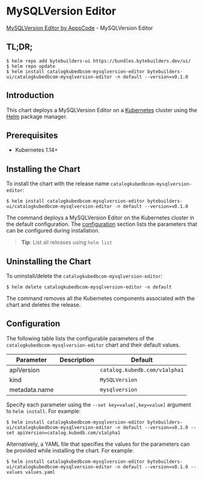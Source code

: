# MySQLVersion Editor

[MySQLVersion Editor by AppsCode](https://byte.builders) - MySQLVersion Editor

## TL;DR;

```console
$ helm repo add bytebuilders-ui https://bundles.bytebuilders.dev/ui/
$ helm repo update
$ helm install catalogkubedbcom-mysqlversion-editor bytebuilders-ui/catalogkubedbcom-mysqlversion-editor -n default --version=v0.1.0
```

## Introduction

This chart deploys a MySQLVersion Editor on a [Kubernetes](http://kubernetes.io) cluster using the [Helm](https://helm.sh) package manager.

## Prerequisites

- Kubernetes 1.14+

## Installing the Chart

To install the chart with the release name `catalogkubedbcom-mysqlversion-editor`:

```console
$ helm install catalogkubedbcom-mysqlversion-editor bytebuilders-ui/catalogkubedbcom-mysqlversion-editor -n default --version=v0.1.0
```

The command deploys a MySQLVersion Editor on the Kubernetes cluster in the default configuration. The [configuration](#configuration) section lists the parameters that can be configured during installation.

> **Tip**: List all releases using `helm list`

## Uninstalling the Chart

To uninstall/delete the `catalogkubedbcom-mysqlversion-editor`:

```console
$ helm delete catalogkubedbcom-mysqlversion-editor -n default
```

The command removes all the Kubernetes components associated with the chart and deletes the release.

## Configuration

The following table lists the configurable parameters of the `catalogkubedbcom-mysqlversion-editor` chart and their default values.

|   Parameter   | Description |            Default            |
|---------------|-------------|-------------------------------|
| apiVersion    |             | `catalog.kubedb.com/v1alpha1` |
| kind          |             | `MySQLVersion`                |
| metadata.name |             | `mysqlversion`                |


Specify each parameter using the `--set key=value[,key=value]` argument to `helm install`. For example:

```console
$ helm install catalogkubedbcom-mysqlversion-editor bytebuilders-ui/catalogkubedbcom-mysqlversion-editor -n default --version=v0.1.0 --set apiVersion=catalog.kubedb.com/v1alpha1
```

Alternatively, a YAML file that specifies the values for the parameters can be provided while
installing the chart. For example:

```console
$ helm install catalogkubedbcom-mysqlversion-editor bytebuilders-ui/catalogkubedbcom-mysqlversion-editor -n default --version=v0.1.0 --values values.yaml
```
